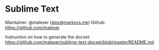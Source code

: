 Sublime Text
============

Maintainer: @malexer (alex@markovs.me)
Github: https://github.com/malexer

Instruction on how to generate the docset: https://github.com/malexer/sublime-text-docset/blob/master/README.md
